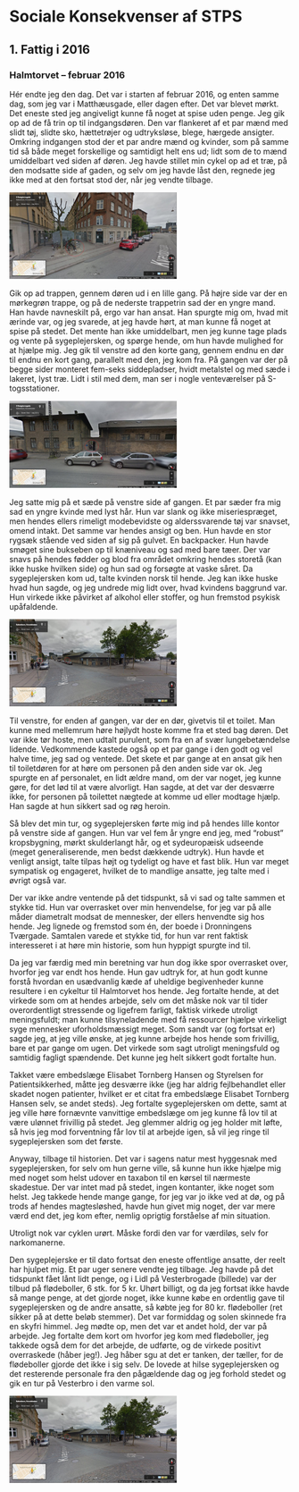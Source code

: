 # Sociale Konsekvenser af STPS
## 1. Fattig i 2016
### Halmtorvet – februar 2016

<p>Hér endte jeg den dag. Det var i starten af februar 2016, og enten samme dag, som jeg var i Matthæusgade, eller dagen efter. Det var blevet mørkt. Det eneste sted jeg angiveligt kunne få noget at spise uden penge. Jeg gik op ad de få trin op til indgangsdøren. Den var flankeret af et par mænd med slidt tøj, slidte sko, hættetrøjer og udtryksløse, blege, hærgede ansigter. Omkring indgangen stod der et par andre mænd og kvinder, som på samme tid så både meget forskellige og samtidigt helt ens ud; lidt som de to mænd umiddelbart ved siden af døren. Jeg havde stillet min cykel op ad et træ, på den modsatte side af gaden, og selv om jeg havde låst den, regnede jeg ikke med at den fortsat stod der, når jeg vendte tilbage.</p>

<p></p>
  
<p><img src="traeet-300x155.png" alt="Træet" title="Fig. 1. Præcis det træ jeg satte min cykel op ad."/></p>

<p></p>

<p>Gik op ad trappen, gennem døren ud i en lille gang. På højre side var der en mørkegrøn trappe, og på de nederste trappetrin sad der en yngre mand. Han havde navneskilt på, ergo var han ansat. Han spurgte mig om, hvad mit ærinde var, og jeg svarede, at jeg havde hørt, at man kunne få noget at spise på stedet. Det mente han ikke umiddelbart, men jeg kunne tage plads og vente på sygeplejersken, og spørge hende, om hun havde mulighed for at hjælpe mig. Jeg gik til venstre ad den korte gang, gennem endnu en dør til endnu en kort gang, parallelt med den, jeg kom fra. På gangen var der på begge sider monteret fem-seks siddepladser, hvidt metalstel og med sæde i lakeret, lyst træ. Lidt i stil med dem, man ser i nogle venteværelser på S-togsstationer.</p>

<p></p>
<p><img src="stedet-300x156.png" alt="Duknakken" title="Fig. 2. Indgangen til bygningen til venstre, Halmtorvet."/></p>
<p></p>

<p>Jeg satte mig på et sæde på venstre side af gangen. Et par sæder fra mig sad en yngre kvinde med lyst hår. Hun var slank og ikke miseriespræget, men hendes ellers rimeligt modebevidste og alderssvarende tøj var snavset, omend intakt. Det samme var hendes ansigt og ben. Hun havde en stor rygsæk stående ved siden af sig på gulvet. En backpacker. Hun havde smøget sine bukseben op til knæniveau og sad med bare tæer. Der var snavs på hendes fødder og blod fra området omkring hendes storetå (kan ikke huske hvilken side) og hun sad og forsøgte at vaske såret. Da sygeplejersken kom ud, talte kvinden norsk til hende. Jeg kan ikke huske hvad hun sagde, og jeg undrede mig lidt over, hvad kvindens baggrund var. Hun virkede ikke påvirket af alkohol eller stoffer, og hun fremstod psykisk upåfaldende.</p>

<p></p>
<p><img src="stedet2-300x156.png" alt="Duknakken" title="Fig. 3. Set fra rundkørslen ved Halmtorvet, træet til venstre og bygningen til højre."/></p>
<p></p>

<p>Til venstre, for enden af gangen, var der en dør, givetvis til et toilet. Man kunne med mellemrum høre højlydt hoste komme fra et sted bag døren. Det var ikke tør hoste, men udtalt purulent, som fra en af svær lungebetændelse lidende. Vedkommende kastede også op et par gange i den godt og vel halve time, jeg sad og ventede. Det skete et par gange at en ansat gik hen til toiletdøren for at høre om personen på den anden side var ok. Jeg spurgte en af personalet, en lidt ældre mand, om der var noget, jeg kunne gøre, for det lød til at være alvorligt. Han sagde, at det var der desværre ikke, for personen på toilettet nægtede at komme ud eller modtage hjælp. Han sagde at hun sikkert sad og røg heroin.</p>

<p>Så blev det min tur, og sygeplejersken førte mig ind på hendes lille kontor på venstre side af gangen. Hun var vel fem år yngre end jeg, med “robust” kropsbygning, mørkt skulderlangt hår, og et sydeuropæisk udseende (meget generaliserende, men bedst dækkende udtryk). Hun havde et venligt ansigt, talte tilpas højt og tydeligt og have et fast blik. Hun var meget sympatisk og engageret, hvilket de to mandlige ansatte, jeg talte med i øvrigt også var.</p>

<p>Der var ikke andre ventende på det tidspunkt, så vi sad og talte sammen et stykke tid. Hun var overrasket over min henvendelse, for jeg var på alle måder diametralt modsat de mennesker, der ellers henvendte sig hos hende. Jeg lignede og fremstod som én, der boede i Dronningens Tværgade. Samtalen varede et stykke tid, for hun var rent faktisk interesseret i at høre min historie, som hun hyppigt spurgte ind til.</p>

<p>Da jeg var færdig med min beretning var hun dog ikke spor overrasket over, hvorfor jeg var endt hos hende. Hun gav udtryk for, at hun godt kunne forstå hvordan en usædvanlig kæde af uheldige begivenheder kunne resultere i en cykeltur til Halmtorvet hos hende. Jeg fortalte hende, at det virkede som om at hendes arbejde, selv om det måske nok var til tider overordentligt stressende og ligefrem farligt, faktisk virkede utroligt meningsfuldt; man kunne tilsyneladende med få ressourcer hjælpe virkeligt syge mennesker uforholdsmæssigt meget. Som sandt var (og fortsat er) sagde jeg, at jeg ville ønske, at jeg kunne arbejde hos hende som frivillig, bare et par gange om ugen. Det virkede som sagt utroligt meningsfuld og samtidig fagligt spændende. Det kunne jeg helt sikkert godt fortalte hun.</p>

<p>Takket være embedslæge Elisabet Tornberg Hansen og Styrelsen for Patientsikkerhed, måtte jeg desværre ikke (jeg har aldrig fejlbehandlet eller skadet nogen patienter, hvilket er et citat fra embedslæge Elisabet Tornberg Hansen selv, se andet steds). Jeg fortalte sygeplejersken om dette, samt at jeg ville høre fornævnte vanvittige embedslæge om jeg kunne få lov til at være ulønnet frivillig på stedet. Jeg glemmer aldrig og jeg holder mit løfte, så hvis jeg mod forventning får lov til at arbejde igen, så vil jeg ringe til sygeplejersken som det første.</p>

<p>Anyway, tilbage til historien. Det var i sagens natur mest hyggesnak med sygeplejersken, for selv om hun gerne ville, så kunne hun ikke hjælpe mig med noget som helst udover en taxabon til en kørsel til nærmeste skadestue. Der var intet mad på stedet, ingen kontanter, ikke noget som helst. Jeg takkede hende mange gange, for jeg var jo ikke ved at dø, og på trods af hendes magtesløshed, havde hun givet mig noget, der var mere værd end det, jeg kom efter, nemlig oprigtig forståelse af min situation.</p>

<p>Utroligt nok var cyklen urørt. Måske fordi den var for værdiløs, selv for narkomanerne.</p>

<p>Den sygeplejerske er til dato fortsat den eneste offentlige ansatte, der reelt har hjulpet mig. Et par uger senere vendte jeg tilbage. Jeg havde på det tidspunkt fået lånt lidt penge, og i Lidl på Vesterbrogade (billede) var der tilbud på flødeboller, 6 stk. for 5 kr. Uhørt billigt, og da jeg fortsat ikke havde så mange penge, at det gjorde noget, ikke kunne købe en ordentlig gave til sygeplejersken og de andre ansatte, så købte jeg for 80 kr. flødeboller (ret sikker på at dette beløb stemmer). Det var formiddag og solen skinnede fra en skyfri himmel. Jeg mødte op, men det var et andet hold, der var på arbejde. Jeg fortalte dem kort om hvorfor jeg kom med flødeboller, jeg takkede også dem for det arbejde, de udførte, og de virkede positivt overraskede (håber jeg!). Jeg håber sgu at det er tanken, der tæller, for de flødeboller gjorde det ikke i sig selv. De lovede at hilse sygeplejersken og det resterende personale fra den pågældende dag og jeg forhold stedet og gik en tur på Vesterbro i den varme sol.</p>

<p></p>
<p><img src="stedet2-300x156.png" alt="Duknakken" title="Fig. 4. Lidl på Vesterbrogade, hvor der var tilbud på flødeboller."/></p>
<p></p>
<br>
